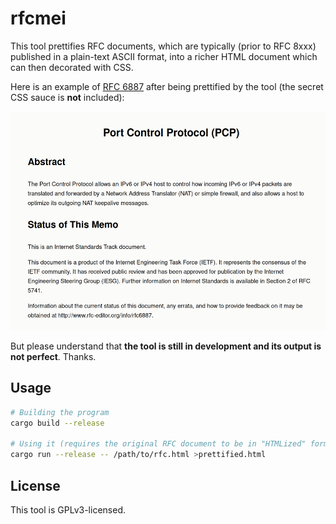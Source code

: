 # rfcmei

This tool prettifies RFC documents, which are typically (prior to RFC 8xxx)
published in a plain-text ASCII format, into a richer HTML document which can
then decorated with CSS.

Here is an example of [RFC 6887](https://www.rfc-editor.org/rfc/rfc6887) after
being prettified by the tool (the secret CSS sauce is **not** included):

<img src="./screenshot.png" alt="RFC 6887 prettified" height=350px>

But please understand that **the tool is still in development and its output is not perfect**.
Thanks.

## Usage

```bash
# Building the program
cargo build --release

# Using it (requires the original RFC document to be in "HTMLized" format)
cargo run --release -- /path/to/rfc.html >prettified.html
```

## License

This tool is GPLv3-licensed.
